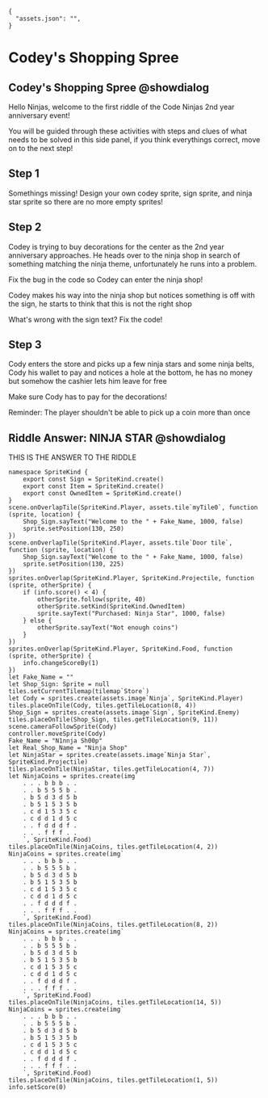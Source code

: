 ```assetjson
{
  "assets.json": "",
}
```

# Codey's Shopping Spree

## Codey's Shopping Spree @showdialog
Hello Ninjas, welcome to the first riddle of the Code Ninjas 2nd year anniversary event!

You will be guided through these activities with steps and clues of what needs to be solved in this side panel, if you think everythings correct, move on to the next step!

## Step 1
Somethings missing! Design your own codey sprite, sign sprite, and ninja star sprite so there are no more empty sprites!

## Step 2
Codey is trying to buy decorations for the center as the 2nd year anniversary approaches. He heads over to the ninja shop in search of something matching the ninja theme, unfortunately he runs into a problem.

Fix the bug in the code so Codey can enter the ninja shop!

Codey makes his way into the ninja shop but notices something is off with the sign, he starts to think that this is not the right shop

What's wrong with the sign text? Fix the code!

## Step 3

Cody enters the store and picks up a few ninja stars and some ninja belts, Cody his wallet to pay and notices a hole at the bottom, he has no money but somehow the cashier lets him leave for free

Make sure Cody has to pay for the decorations!

Reminder: The player shouldn't be able to pick up a coin more than once


## Riddle Answer: NINJA STAR @showdialog
THIS IS THE ANSWER TO THE RIDDLE

```template
namespace SpriteKind {
    export const Sign = SpriteKind.create()
    export const Item = SpriteKind.create()
    export const OwnedItem = SpriteKind.create()
}
scene.onOverlapTile(SpriteKind.Player, assets.tile`myTile0`, function (sprite, location) {
    Shop_Sign.sayText("Welcome to the " + Fake_Name, 1000, false)
    sprite.setPosition(130, 250)
})
scene.onOverlapTile(SpriteKind.Player, assets.tile`Door tile`, function (sprite, location) {
    Shop_Sign.sayText("Welcome to the " + Fake_Name, 1000, false)
    sprite.setPosition(130, 225)
})
sprites.onOverlap(SpriteKind.Player, SpriteKind.Projectile, function (sprite, otherSprite) {
    if (info.score() < 4) {
        otherSprite.follow(sprite, 40)
        otherSprite.setKind(SpriteKind.OwnedItem)
        sprite.sayText("Purchased: Ninja Star", 1000, false)
    } else {
        otherSprite.sayText("Not enough coins")
    }
})
sprites.onOverlap(SpriteKind.Player, SpriteKind.Food, function (sprite, otherSprite) {
    info.changeScoreBy(1)
})
let Fake_Name = ""
let Shop_Sign: Sprite = null
tiles.setCurrentTilemap(tilemap`Store`)
let Cody = sprites.create(assets.image`Ninja`, SpriteKind.Player)
tiles.placeOnTile(Cody, tiles.getTileLocation(8, 4))
Shop_Sign = sprites.create(assets.image`Sign`, SpriteKind.Enemy)
tiles.placeOnTile(Shop_Sign, tiles.getTileLocation(9, 11))
scene.cameraFollowSprite(Cody)
controller.moveSprite(Cody)
Fake_Name = "N1nnja Sh00p"
let Real_Shop_Name = "Ninja Shop"
let NinjaStar = sprites.create(assets.image`Ninja Star`, SpriteKind.Projectile)
tiles.placeOnTile(NinjaStar, tiles.getTileLocation(4, 7))
let NinjaCoins = sprites.create(img`
    . . . b b b . . 
    . . b 5 5 5 b . 
    . b 5 d 3 d 5 b 
    . b 5 1 5 3 5 b 
    . c d 1 5 3 5 c 
    . c d d 1 d 5 c 
    . . f d d d f . 
    . . . f f f . . 
    `, SpriteKind.Food)
tiles.placeOnTile(NinjaCoins, tiles.getTileLocation(4, 2))
NinjaCoins = sprites.create(img`
    . . . b b b . . 
    . . b 5 5 5 b . 
    . b 5 d 3 d 5 b 
    . b 5 1 5 3 5 b 
    . c d 1 5 3 5 c 
    . c d d 1 d 5 c 
    . . f d d d f . 
    . . . f f f . . 
    `, SpriteKind.Food)
tiles.placeOnTile(NinjaCoins, tiles.getTileLocation(8, 2))
NinjaCoins = sprites.create(img`
    . . . b b b . . 
    . . b 5 5 5 b . 
    . b 5 d 3 d 5 b 
    . b 5 1 5 3 5 b 
    . c d 1 5 3 5 c 
    . c d d 1 d 5 c 
    . . f d d d f . 
    . . . f f f . . 
    `, SpriteKind.Food)
tiles.placeOnTile(NinjaCoins, tiles.getTileLocation(14, 5))
NinjaCoins = sprites.create(img`
    . . . b b b . . 
    . . b 5 5 5 b . 
    . b 5 d 3 d 5 b 
    . b 5 1 5 3 5 b 
    . c d 1 5 3 5 c 
    . c d d 1 d 5 c 
    . . f d d d f . 
    . . . f f f . . 
    `, SpriteKind.Food)
tiles.placeOnTile(NinjaCoins, tiles.getTileLocation(1, 5))
info.setScore(0)

```